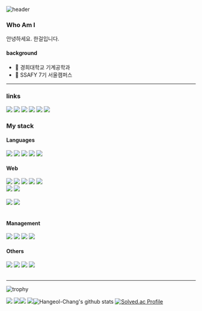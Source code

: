

![header](https://capsule-render.vercel.app/api?type=waving&color=0:13678A,50:45C4B0,70:9AEBA3,90:DAFDBA&height=250&section=header&text=Hangeol-Chang🎨🎮🚘&fontSize=60&fontAlign=45&fontAlignY=25&fontColor=FFFFFF)


### Who Am I

안녕하세요. 한걸입니다.

#### background
- 🕍 경희대학교 기계공학과
- 🌌 SSAFY 7기 서울캠퍼스


----

<div align="left">
	<h3>links</h3>
    	<a href="https://www.youtube.com/channel/UCFHxE7grCP07kWQqkZYuf9A" target="_blank"><img src="https://img.shields.io/badge/Youtube-FF0000?style=for-the-badge&logo=Youtube&logoColor=white"/></a>
    	<a href="https://www.instagram.com/hihangeol/" target="_blank"><img src="https://img.shields.io/badge/Insta-E4405F?style=for-the-badge&logo=Instagram&logoColor=white"/></a>
    	<a href="https://hangeol-chang.github.io/portfolio/" target="_blank"><img src="https://img.shields.io/badge/Portfolio-009DB1?style=for-the-badge&logo=planet&logoColor=white"/></a>
	<a href="https://hihangoel.tistory.com/" target="_blank"><img src="https://img.shields.io/badge/Blog-20C997?style=for-the-badge&logo=Velog&logoColor=white"/></a>
    <a href="https://www.acmicpc.net/user/hgchang1" target="_blank"><img src="https://img.shields.io/badge/Baekjoon-077cc6?style=for-the-badge&logo=Accenture&logoColor=white"/></a>
    <a href="https://steamcommunity.com/id/hgchang1/" target="_blank"><img src="https://img.shields.io/badge/Steam-000000?style=for-the-badge&logo=Steam&logoColor=white"/></a>
</div>

<div align="left">
	<h3>My stack</h3>
	<h4>Languages</h4>
	<div>
		<img src="https://img.shields.io/badge/C++-00599C?style=for-the-badge&logo=cplusplus&logoColor=white"/>
		<img src="https://img.shields.io/badge/Python-3776AB?style=for-the-badge&logo=python&logoColor=white"/>
		<img src="https://img.shields.io/badge/Java-3a75b0?style=for-the-badge&logo=Java&logoColor=white"/>
		<img src="https://img.shields.io/badge/TypeScript-3178C6?style=for-the-badge&logo=typescript&logoColor=white"/>
		<img src="https://img.shields.io/badge/JavaScript-F7DF1E?style=for-the-badge&logo=javascript&logoColor=white"/>
		<br>
	</div>
	<h4>Web</h4>
	<div>
		<img src="https://img.shields.io/badge/React-61DAFB?style=for-the-badge&logo=react&logoColor=white"/>
		<img src="https://img.shields.io/badge/Recoil-000000?style=for-the-badge&logo=coil&logoColor=white"/>
		<img src="https://img.shields.io/badge/Next.js-000000?style=for-the-badge&logo=nextdotjs&logoColor=white"/>
		<img src="https://img.shields.io/badge/Vue-4FC08D?style=for-the-badge&logo=Vue.js&logoColor=white"/>
		<img src="https://img.shields.io/badge/Vuetify-1867C0?style=for-the-badge&logo=Vuetify&logoColor=white"/>
		<br>
		<img src="https://img.shields.io/badge/Three.js-000000?style=for-the-badge&logo=threedotjs&logoColor=white"/>
		<img src="https://img.shields.io/badge/React_Spring-000000?style=for-the-badge&logo=spring_creators&logoColor=white"/>
		<br><br>
		<img src="https://img.shields.io/badge/HTML5-E34F26?style=for-the-badge&logo=HTML5&logoColor=white"/>
		<img src="https://img.shields.io/badge/CSS3-1572B6?style=for-the-badge&logo=CSS3&logoColor=white"/>
		<br><br>
	</div>
	<h4>Management</h4>
	<div>
		<img src="https://img.shields.io/badge/Git-F05032?style=for-the-badge&logo=git&logoColor=white"/>
		<img src="https://img.shields.io/badge/Jira-0052CC?style=for-the-badge&logo=jirasoftware&logoColor=white"/>
		<img src="https://img.shields.io/badge/Confluence-172B4D?style=for-the-badge&logo=confluence&logoColor=white"/>
		<img src="https://img.shields.io/badge/Bitbucket-0052CC?style=for-the-badge&logo=bitbucket&logoColor=white"/>
	</div>
	<h4>Others</h4>
	<div>
		<img src="https://img.shields.io/badge/Unity-000000?style=for-the-badge&logo=Unity&logoColor=white"/>
		<img src="https://img.shields.io/badge/Photoshop-31A8FF?style=for-the-badge&logo=adobephotoshop&logoColor=white"/>
		<img src="https://img.shields.io/badge/Illustrator-FF9A00?style=for-the-badge&logo=adobeillustrator&logoColor=white"/>
		<img src="https://img.shields.io/badge/AfterEffect-9999FF?style=for-the-badge&logo=adobeaftereffects&logoColor=white"/>
	</div>
	<br>
</div>

----
![trophy](https://github-profile-trophy.vercel.app/?username=Hangeol-Chang)

![](https://github-profile-summary-cards.vercel.app/api/cards/profile-details?username=Hangeol-Chang&theme=nord_dark)
![](https://github-profile-summary-cards.vercel.app/api/cards/repos-per-language?username=Hangeol-Chang&theme=nord_dark)![](https://github-profile-summary-cards.vercel.app/api/cards/most-commit-language?username=Hangeol-Chang&theme=nord_dark)
![](https://github-profile-summary-cards.vercel.app/api/cards/stats?username=Hangeol-Chang&theme=nord_dark)![Hangeol-Chang's github stats](https://github-readme-stats.vercel.app/api/top-langs/?username=Hangeol-Chang&show_icons=true&hide_border=true&title_color=004386&icon_color=004386&layout=compact)
[![Solved.ac Profile](http://mazassumnida.wtf/api/v2/generate_badge?boj=hgchang1)](https://solved.ac/hgchang1/)

<!--
![hgchang1's github stats](https://github-readme-stats.vercel.app/api?username=Hangeol-Chang&show_icons=true)
-->




</center>

 

<!--
**Hangeol-Chang/Hangeol-Chang** is a ✨ _special_ ✨ repository because its `README.md` (this file) appears on your GitHub profile.

Here are some ideas to get you started:

- 🔭 I’m currently working on ...
- 🌱 I’m currently learning ...
- 👯 I’m looking to collaborate on ...
- 🤔 I’m looking for help with ...
- 💬 Ask me about ...
- 📫 How to reach me: ...
- 😄 Pronouns: ...
- ⚡ Fun fact: ...
-->
